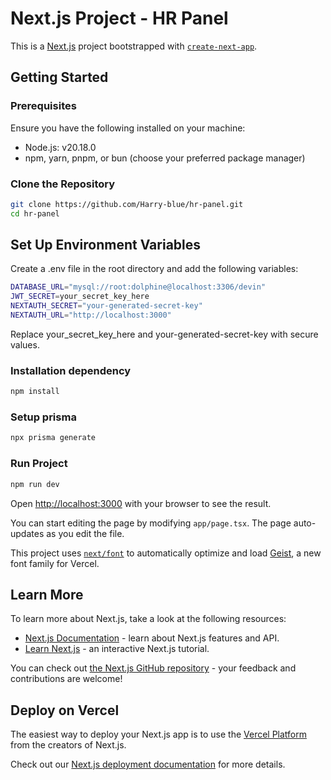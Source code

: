 # Next.js Project - HR Panel

This is a [Next.js](https://nextjs.org) project bootstrapped with [`create-next-app`](https://nextjs.org/docs/app/api-reference/cli/create-next-app).

## Getting Started

### Prerequisites

Ensure you have the following installed on your machine:

- Node.js: v20.18.0
- npm, yarn, pnpm, or bun (choose your preferred package manager)

### Clone the Repository

```bash
git clone https://github.com/Harry-blue/hr-panel.git
cd hr-panel
```

## Set Up Environment Variables

Create a .env file in the root directory and add the following variables:

```bash
DATABASE_URL="mysql://root:dolphine@localhost:3306/devin"
JWT_SECRET=your_secret_key_here
NEXTAUTH_SECRET="your-generated-secret-key"
NEXTAUTH_URL="http://localhost:3000"
```

Replace your_secret_key_here and your-generated-secret-key with secure values.

### Installation dependency

```bash
npm install
```

### Setup prisma

```bash
npx prisma generate
```

### Run Project

```bash
npm run dev
```

Open [http://localhost:3000](http://localhost:3000) with your browser to see the result.

You can start editing the page by modifying `app/page.tsx`. The page auto-updates as you edit the file.

This project uses [`next/font`](https://nextjs.org/docs/app/building-your-application/optimizing/fonts) to automatically optimize and load [Geist](https://vercel.com/font), a new font family for Vercel.

## Learn More

To learn more about Next.js, take a look at the following resources:

- [Next.js Documentation](https://nextjs.org/docs) - learn about Next.js features and API.
- [Learn Next.js](https://nextjs.org/learn) - an interactive Next.js tutorial.

You can check out [the Next.js GitHub repository](https://github.com/vercel/next.js) - your feedback and contributions are welcome!

## Deploy on Vercel

The easiest way to deploy your Next.js app is to use the [Vercel Platform](https://vercel.com/new?utm_medium=default-template&filter=next.js&utm_source=create-next-app&utm_campaign=create-next-app-readme) from the creators of Next.js.

Check out our [Next.js deployment documentation](https://nextjs.org/docs/app/building-your-application/deploying) for more details.
